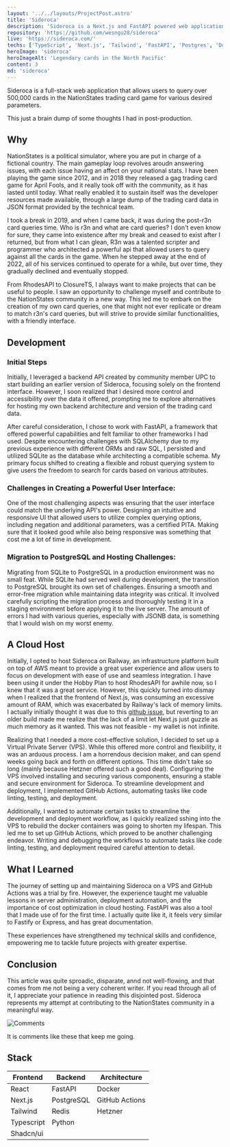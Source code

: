 ```yaml
---
layout: '../../layouts/ProjectPost.astro'
title: 'Sideroca'
description: 'Sideroca is a Next.js and FastAPI powered web application for the NationStates trading card game.'
repository: 'https://github.com/wesngu28/sideroca'
live: 'https://sideroca.com/'
techs: ['TypeScript', 'Next.js', 'Tailwind', 'FastAPI', 'Postgres', 'Docker']
heroImage: 'sideroca'
heroImageAlt: 'Legendary cards in the North Pacific'
content: 3
md: 'sideroca'
---
```


Sideroca is a full-stack web application that allows users to query over 500,000 cards in the NationStates trading card game for various desired parameters.

This just a brain dump of some thoughts I had in post-production.

## Why

NationStates is a political simulator, where you are put in charge of a fictional country. The main gameplay loop revolves aroudn answering issues, with each issue having an affect on your national stats. I have been playing the game since 2012, and in 2018 they released a gag trading card game for April Fools, and it really took off with the community, as it has lasted until today. What really enabled it to sustain itself was the developer resources made available, through a large dump of the trading card data in JSON format provided by the technical team.

I took a break in 2019, and when I came back, it was during the post-r3n card queries time. Who is r3n and what are card queries? I don't even know for sure, they came into existence after my break and ceased to exist after I returned, but from what I can glean, R3n was a talented scripter and programmer who architected a powerful api that allowed users to query against all the cards in the game. When he stepped away at the end of 2022, all of his services continued to operate for a while, but over time, they gradually declined and eventually stopped.

From RhodesAPI to ClosureTS, I always want to make projects that can be useful to people. I saw an opportunity to challenge myself and contribute to the NationStates community in a new way. This led me to embark on the creation of my own card queries, one that might not ever replicate or dream to match r3n's card queries, but will strive to provide similar functionalities, with a friendly interface.

## Development

### Initial Steps

Initially, I leveraged a backend API created by community member UPC to start building an earlier version of Sideroca, focusing solely on the frontend interface. However, I soon realized that I desired more control and accessibility over the data it offered, prompting me to explore alternatives for hosting my own backend architecture and version of the trading card data.

After careful consideration, I chose to work with FastAPI, a framework that offered powerful capabilities and felt familiar to other frameworks I had used. Despite encountering challenges with SQLAlchemy due to my previous experience with different ORMs and raw SQL, I persisted and utilized SQLite as the database while architecting a compatible schema. My primary focus shifted to creating a flexible and robust querying system to give users the freedom to search for cards based on various attributes.

### Challenges in Creating a Powerful User Interface:

One of the most challenging aspects was ensuring that the user interface could match the underlying API's power. Designing an intuitive and responsive UI that allowed users to utilize complex querying options, including negation and additional parameters, was a certified PITA. Making sure that it looked good while also being responsive was something that cost me a lot of time in development.

### Migration to PostgreSQL and Hosting Challenges:

Migrating from SQLite to PostgreSQL in a production environment was no small feat. While SQLite had served well during development, the transition to PostgreSQL brought its own set of challenges. Ensuring a smooth and error-free migration while maintaining data integrity was critical. It involved carefully scripting the migration process and thoroughly testing it in a staging environment before applying it to the live server. The amount of errors I had with various queries, especially with JSONB data, is something that I would wish on my worst enemy.

## A Cloud Host

Initially, I opted to host Sideroca on Railway, an infrastructure platform built on top of AWS meant to provide a great user experience and allow users to focus on development with ease of use and seamless integration. I have been using it under the Hobby Plan to host RhodesAPI for awhile now, so I knew that it was a great service. However, this quickly turned into dismay when I realized that the frontend of Next.js, was consuming an excessive amount of RAM, which was exacerbated by Railway's lack of memory limits. I actually initially thought it was due to this [github issue](https://github.com/vercel/next.js/issues/49929), but reverting to an older build made me realize that the lack of a limit let Next.js just guzzle as much memory as it wanted. This was not feasible - my wallet is not infinite.

Realizing that I needed a more cost-effective solution, I decided to set up a Virtual Private Server (VPS). While this offered more control and flexibility, it was an arduous process. I am a horrendous decision maker, and can spend weeks going back and forth on different options. This time didn't take so long (mainly because Hetzner offered such a good deal). Configuring the VPS involved installing and securing various components, ensuring a stable and secure environment for Sideroca. To streamline development and deployment, I implemented GitHub Actions, automating tasks like code linting, testing, and deployment.

Additionally, I wanted to automate certain tasks to streamline the development and deployment workflow, as I quickly realized sshing into the VPS to rebuild the docker containers was going to shorten my lifespan. This led me to set up GitHub Actions, which proved to be another challenging endeavor. Writing and debugging the workflows to automate tasks like code linting, testing, and deployment required careful attention to detail.

## What I Learned

The journey of setting up and maintaining Sideroca on a VPS and GitHub Actions was a trial by fire. However, the experience taught me valuable lessons in server administration, deployment automation, and the importance of cost optimization in cloud hosting. FastAPI was also a tool that I made use of for the first time. I actually quite like it, it feels very similar to Fastify or Express, and has great documentation.

These experiences have strengthened my technical skills and confidence, empowering me to tackle future projects with greater expertise.

## Conclusion

This article was quite sproadic, disparate, annd not well-flowing, and that comes from me not being a very coherent writer. If you read through all of it, I appreciate your patience in reading this disjointed post. Sideroca represents my attempt at contributing to the NationStates community in a meaningful way.

![Comments](/hardhitter.png)

It is comments like these that keep me going.


## Stack

| Frontend    | Backend     | Architecture
| ----------- | ----------- | ----------- |
| React      | FastAPI       | Docker |
| Next.js   |    PostgreSQL     | GitHub Actions |
| Tailwind  |    Redis     | Hetzner |
| Typescript  |    Python     |  |
| Shadcn/ui  |         |  |
